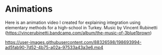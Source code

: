# Animations



Here is an animation video I created for explaining integration using elementary methods for a high-school in Turkey.
Music by Vincent Rubinetti (https://vincerubinetti.bandcamp.com/album/the-music-of-3blue1brown)

https://user-images.githubusercontent.com/88326598/198693994-ad5fab90-7d52-4b75-a02a-97533a43a3e6.mp4

